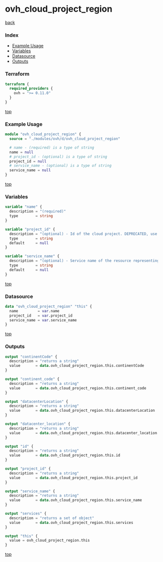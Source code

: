 # ovh_cloud_project_region

[back](../ovh.md)

### Index

- [Example Usage](#example-usage)
- [Variables](#variables)
- [Datasource](#datasource)
- [Outputs](#outputs)

### Terraform

```terraform
terraform {
  required_providers {
    ovh = ">= 0.11.0"
  }
}
```

[top](#index)

### Example Usage

```terraform
module "ovh_cloud_project_region" {
  source = "./modules/ovh/d/ovh_cloud_project_region"

  # name - (required) is a type of string
  name = null
  # project_id - (optional) is a type of string
  project_id = null
  # service_name - (optional) is a type of string
  service_name = null
}
```

[top](#index)

### Variables

```terraform
variable "name" {
  description = "(required)"
  type        = string
}

variable "project_id" {
  description = "(optional) - Id of the cloud project. DEPRECATED, use `service_name` instead"
  type        = string
  default     = null
}

variable "service_name" {
  description = "(optional) - Service name of the resource representing the id of the cloud project."
  type        = string
  default     = null
}
```

[top](#index)

### Datasource

```terraform
data "ovh_cloud_project_region" "this" {
  name         = var.name
  project_id   = var.project_id
  service_name = var.service_name
}
```

[top](#index)

### Outputs

```terraform
output "continentCode" {
  description = "returns a string"
  value       = data.ovh_cloud_project_region.this.continentCode
}

output "continent_code" {
  description = "returns a string"
  value       = data.ovh_cloud_project_region.this.continent_code
}

output "datacenterLocation" {
  description = "returns a string"
  value       = data.ovh_cloud_project_region.this.datacenterLocation
}

output "datacenter_location" {
  description = "returns a string"
  value       = data.ovh_cloud_project_region.this.datacenter_location
}

output "id" {
  description = "returns a string"
  value       = data.ovh_cloud_project_region.this.id
}

output "project_id" {
  description = "returns a string"
  value       = data.ovh_cloud_project_region.this.project_id
}

output "service_name" {
  description = "returns a string"
  value       = data.ovh_cloud_project_region.this.service_name
}

output "services" {
  description = "returns a set of object"
  value       = data.ovh_cloud_project_region.this.services
}

output "this" {
  value = ovh_cloud_project_region.this
}
```

[top](#index)